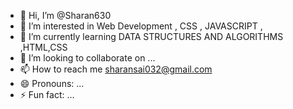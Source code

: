 - 👋 Hi, I’m @Sharan630
- 👀 I’m interested in Web Development , CSS , JAVASCRIPT ,
- 🌱 I’m currently learning DATA STRUCTURES AND ALGORITHMS ,HTML,CSS
- 💞️ I’m looking to collaborate on ...
- 📫 How to reach me sharansai032@gmail.com
- 😄 Pronouns: ...
- ⚡ Fun fact: ...

<!---
Sharan630/Sharan630 is a ✨ special ✨ repository because its `README.md` (this file) appears on your GitHub profile.
You can click the Preview link to take a look at your changes.
--->
